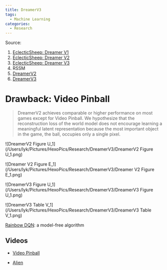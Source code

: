 ```yaml
---
title: DreamerV3
tags:
  - Machine Learning
categories:
  - Research
---
```




Source:

1. [EclecticSheep: Dreamer V1](https://eclecticsheep.ai/2023/06/16/dreamer_v1.html)
2. [EclecticSheep: Dreamer V2](https://eclecticsheep.ai/2023/07/06/dreamer_v2.html)
3. [EclecticSheep: Dreamer V3](https://eclecticsheep.ai/2023/08/10/dreamer_v3.html)
4. RSSM
5. [DreamerV2](https://arxiv.org/abs/2010.02193)
6. [DreamerV3](https://arxiv.org/abs/2301.04104)

<!--more-->

# Drawback: Video Pinball

> DreamerV2 achieves comparable or higher performance on most games except for Video Pinball. We hypothesize that the reconstruction loss of the world model does not encourage learning a meaningful latent representation because the most important object in the game, the ball, occupies only a single pixel. 



![DreamerV2 Figure U_1](/Users/lyk/Pictures/HexoPics/Research/DreamerV3/DreamerV2 Figure U_1.png)

![Dreamer V2 Figure E_1](/Users/lyk/Pictures/HexoPics/Research/DreamerV3/Dreamer V2 Figure E_1.png)







![DreamerV3 Figure U_1](/Users/lyk/Pictures/HexoPics/Research/DreamerV3/DreamerV3 Figure U_1.png)



![DreamerV3 Table V_1](/Users/lyk/Pictures/HexoPics/Research/DreamerV3/DreamerV3 Table V_1.png)

[Rainbow DQN](https://arxiv.org/pdf/1710.02298v1.pdf): a model-free algorithm

## Videos

* [Video Pinball](https://www.youtube.com/watch?v=m5Oc_Rt2Iv8&t=9s)

* [Alien](https://www.youtube.com/watch?v=bOZ7TIx5Zv8&t=26s)



